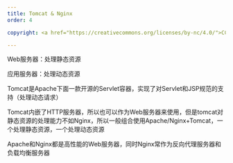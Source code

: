 ```yaml
---
title: Tomcat & Nginx
order: 4

copyright: <a href="https://creativecommons.org/licenses/by-nc/4.0/">CC BY-NC 4.0协议</a>

---
```




Web服务器：处理静态资源

应用服务器：处理动态资源



Tomcat是Apache下面一款开源的Servlet容器，实现了对Servlet和JSP规范的支持（处理动态请求）

Tomcat内嵌了HTTP服务器，所以也可以作为Web服务器来使用，但是tomcat对静态资源的处理能力不如Nginx，所以一般组合使用Apache/Nginx+Tomcat，一个处理静态资源，一个处理动态资源

Apache和Nginx都是高性能的Web服务器，同时Nginx常作为反向代理服务器和负载均衡服务器